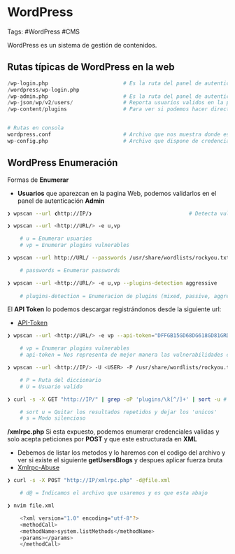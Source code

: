 # WordPress

Tags: #WordPress #CMS 

WordPress es un sistema de gestión de contenidos. 

## Rutas típicas de WordPress en la web 

```python
/wp-login.php                        # Es la ruta del panel de autenticación 
/wordpress/wp-login.php
/wp-admin.php                        # Es la ruta del panel de autenticación de admin
/wp-json/wp/v2/users/                # Reporta usuarios validos en la pagina de WordPress en formato Json
/wp-content/plugins                  # Para ver si podemos hacer directory listing y ver los plugins existentes


# Rutas en consola 
wordpress.conf                       # Archivo que nos muestra donde esta configurado el WordPress y se encuentra en la ruta /etc/apache2/sites-enabled/ 
wp-config.php                        # Archivo que dispone de credenciales de acceso a la base de datos, se encuentra en la ruta /var/www/html, a veces esta en la ruta /usr/share/wordpress/
```

## WordPress Enumeración 

Formas de **Enumerar**
* **Usuarios** que aparezcan en la pagina Web, podemos validarlos en el panel de autenticación **Admin**

```bash
❯ wpscan --url ❮http://IP/❯                               # Detecta vulnerabilidades en un wordPress
```

```bash
❯ wpscan --url <http://URL/> -e u,vp                                          # Enumeracion 

	# u = Enumerar usuarios
	# vp = Enumerar plugins vulnerables

❯ wpscan --url http://URL/ --passwords /usr/share/wordlists/rockyou.txt       # BruteForce

	# passwords = Enumerar passwords

❯ wpscan --url <http://URL/> -e u,vp --plugins-detection aggressive           # Enumeracion de plugins de manera agresiva 
	
	# plugins-detection = Enumeracion de plugins (mixed, passive, aggressive)
```

El **API Token** lo podemos descargar registrándonos desde la siguiente url:
* [API-Token](https://wpscan.com/register)

```bash
❯ wpscan --url <http://URL/> -e vp --api-token="DFFGB15GD68DG618GD81GRD"     # Enumeracion 

	# vp = Enumerar plugins vulnerables
	# api-token = Nos representa de mejor manera las vulnerabilidades con el API Token
```

```bash
❯ wpscan --url <http://IP/> -U <USER> -P /usr/share/wordlists/rockyou.txt # Fuerza bruta

	# P = Ruta del diccionario 
	# U = Usuario valido
```

```bash
❯ curl -s -X GET "http://IP/" | grep -oP 'plugins/\k[^/]+' | sort -u # Filtramos por plugins en la paggina web y ver si alguno es vulnerable, los podriamos buscar en Searchsploit

	# sort u = Quitar los resultados repetidos y dejar los 'unicos'
	# s = Modo silencioso 
```

**/xmlrpc.php** Si esta expuesto, podemos enumerar credenciales validas y solo acepta peticiones por **POST** y que este estructurada en **XML**
* Debemos de listar los metodos y lo haremos con el codigo del archivo y ver si existe el siguiente **getUsersBlogs** y despues aplicar fuerza bruta
* [Xmlrpc-Abuse](https://nitesculucian.github.io/2019/07/01/exploiting-the-xmlrpc-php-on-all-wordpress-versions/)
```bash
❯ curl -s -X POST "http://IP/xmlrpc.php" -d@file.xml

	# d@ = Indicamos el archivo que usaremos y es que esta abajo 
```

```bash
❯ nvim file.xml

	<?xml version="1.0" encoding="utf-8"?> 
	<methodCall> 
	<methodName>system.listMethods</methodName> 
	<params></params> 
	</methodCall>
```
